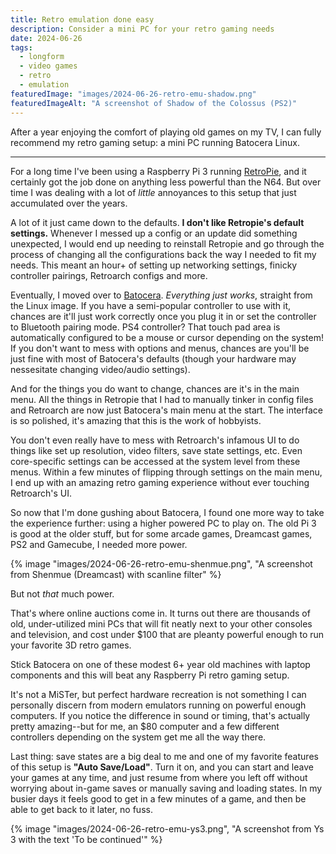 ```yaml
---
title: Retro emulation done easy
description: Consider a mini PC for your retro gaming needs
date: 2024-06-26
tags:
  - longform
  - video games
  - retro
  - emulation
featuredImage: "images/2024-06-26-retro-emu-shadow.png"
featuredImageAlt: "A screenshot of Shadow of the Colossus (PS2)"
---
```


After a year enjoying the comfort of playing old games on my TV, I can fully recommend my retro gaming setup: a mini PC running Batocera Linux.

---

For a long time I've been using a Raspberry Pi 3 running [RetroPie](https://retropie.org.uk/), and it certainly got the job done on anything less powerful than the N64. But over time I was dealing with a lot of *little* annoyances to this setup that just accumulated over the years.

A lot of it just came down to the defaults. **I don't like Retropie's default settings.** Whenever I messed up a config or an update did something unexpected, I would end up needing to reinstall Retropie and go through the process of changing all the configurations back the way I needed to fit my needs. This meant an hour+ of setting up networking settings, finicky controller pairings, Retroarch configs and more.

Eventually, I moved over to [Batocera](https://batocera.org/). *Everything just works*, straight from the Linux image. If you have a semi-popular controller to use with it, chances are it'll just work correctly once you plug it in or set the controller to Bluetooth pairing mode. PS4 controller? That touch pad area is automatically configured to be a mouse or cursor depending on the system! If you don't want to mess with options and menus, chances are you'll be just fine with most of Batocera's defaults (though your hardware may nessesitate changing video/audio settings).

And for the things you do want to change, chances are it's in the main menu. All the things in Retropie that I had to manually tinker in config files and Retroarch are now just Batocera's main menu at the start. The interface is so polished, it's amazing that this is the work of hobbyists.

You don't even really have to mess with Retroarch's infamous UI to do things like set up resolution, video filters, save state settings, etc. Even core-specific settings can be accessed at the system level from these menus. Within a few minutes of flipping through settings on the main menu, I end up with an amazing retro gaming experience without ever touching Retroarch's UI.

So now that I'm done gushing about Batocera, I found one more way to take the experience further: using a higher powered PC to play on. The old Pi 3 is good at the older stuff, but for some arcade games, Dreamcast games, PS2 and Gamecube, I needed more power.

{% image "images/2024-06-26-retro-emu-shenmue.png", "A screenshot from Shenmue (Dreamcast) with scanline filter" %}

But not *that* much power.

That's where online auctions come in. It turns out there are thousands of old, under-utilized mini PCs that will fit neatly next to your other consoles and television, and cost under $100 that are pleanty powerful enough to run your favorite 3D retro games.

Stick Batocera on one of these modest 6+ year old machines with laptop components and this will beat any Raspberry Pi retro gaming setup.

It's not a MiSTer, but perfect hardware recreation is not something I can personally discern from modern emulators running on powerful enough computers. If you notice the difference in sound or timing, that's actually pretty amazing--but for me, an $80 computer and a few different controllers depending on the system get me all the way there.

Last thing: save states are a big deal to me and one of my favorite features of this setup is **"Auto Save/Load"**. Turn it on, and you can start and leave your games at any time, and just resume from where you left off without worrying about in-game saves or manually saving and loading states. In my busier days it feels good to get in a few minutes of a game, and then be able to get back to it later, no fuss.

{% image "images/2024-06-26-retro-emu-ys3.png", "A screenshot from Ys 3 with the text 'To be continued'" %}
